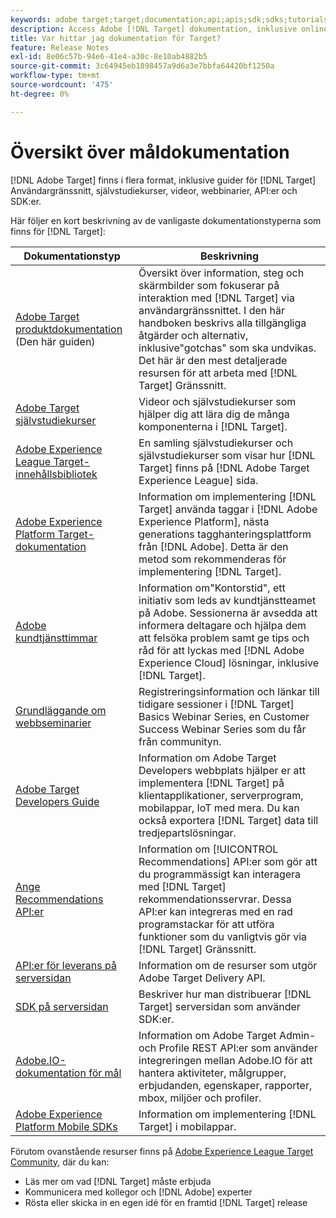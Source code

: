 ```yaml
---
keywords: adobe target;target;documentation;api;apis;sdk;sdks;tutorials;doc;documentation
description: Access Adobe [!DNL Target] dokumentation, inklusive onlinehjälp, självstudiekurser, videor och utvecklardokumentation (SDK, API:er och JavaScript-bibliotek).
title: Var hittar jag dokumentation för Target?
feature: Release Notes
exl-id: 8e06c57b-94e6-41e4-a30c-8e10ab4882b5
source-git-commit: 3c64945eb1898457a9d6a3e7bbfa64420bf1250a
workflow-type: tm+mt
source-wordcount: '475'
ht-degree: 0%

---
```


# Översikt över måldokumentation

[!DNL Adobe Target] finns i flera format, inklusive guider för [!DNL Target] Användargränssnitt, självstudiekurser, videor, webbinarier, API:er och SDK:er.

Här följer en kort beskrivning av de vanligaste dokumentationstyperna som finns för [!DNL Target]:

| Dokumentationstyp | Beskrivning |
| --- | --- |
| [Adobe Target produktdokumentation](/help/main/target-home.md)<br>(Den här guiden) | Översikt över information, steg och skärmbilder som fokuserar på interaktion med [!DNL Target] via användargränssnittet. I den här handboken beskrivs alla tillgängliga åtgärder och alternativ, inklusive&quot;gotchas&quot; som ska undvikas. Det här är den mest detaljerade resursen för att arbeta med [!DNL Target] Gränssnitt. |
| [Adobe Target självstudiekurser](https://experienceleague.adobe.com/docs/target-learn/tutorials/overview.html) | Videor och självstudiekurser som hjälper dig att lära dig de många komponenterna i [!DNL Target]. |
| [Adobe Experience League Target-innehållsbibliotek](https://guided.adobe.com/#recommended/solutions/target) | En samling självstudiekurser och självstudiekurser som visar hur [!DNL Target] finns på [!DNL Adobe Target Experience League] sida. |
| [Adobe Experience Platform Target-dokumentation](https://developer.adobe.com/target/implement/client-side/atjs/how-to-deployatjs/implement-target-using-adobe-launch/) | Information om implementering [!DNL Target] använda taggar i [!DNL Adobe Experience Platform], nästa generations tagghanteringsplattform från [!DNL Adobe]. Detta är den metod som rekommenderas för implementering [!DNL Target]. |
| [Adobe kundtjänsttimmar](/help/main/cmp-resources-and-contact-information.md#concept_58EA30379D3B48C4848BA2A8C464A5B7) | Information om&quot;Kontorstid&quot;, ett initiativ som leds av kundtjänstteamet på Adobe. Sessionerna är avsedda att informera deltagare och hjälpa dem att felsöka problem samt ge tips och råd för att lyckas med [!DNL Adobe Experience Cloud] lösningar, inklusive [!DNL Target]. |
| [Grundläggande om webbseminarier](https://landing.adobe.com/acs/2018/na/adobe-target/registration.html) | Registreringsinformation och länkar till tidigare sessioner i [!DNL Target] Basics Webinar Series, en Customer Success Webinar Series som du får från communityn. |
| [Adobe Target Developers Guide](https://developer.adobe.com/target/) | Information om Adobe Target Developers webbplats hjälper er att implementera [!DNL Target] på klientapplikationer, serverprogram, mobilappar, IoT med mera. Du kan också exportera [!DNL Target] data till tredjepartslösningar. |
| [Ange Recommendations API:er](https://developer.adobe.com/target/implement/recommendations/) | Information om [!UICONTROL Recommendations] API:er som gör att du programmässigt kan interagera med [!DNL Target] rekommendationsservrar. Dessa API:er kan integreras med en rad programstackar för att utföra funktioner som du vanligtvis gör via [!DNL Target] Gränssnitt. |
| [API:er för leverans på serversidan](https://developer.adobe.com/target/) | Information om de resurser som utgör Adobe Target Delivery API. |
| [SDK på serversidan](https://adobetarget-sdks.gitbook.io/docs/) | Beskriver hur man distribuerar [!DNL Target] serversidan som använder SDK:er. |
| [Adobe.IO-dokumentation för mål](https://developer.adobe.com/target/implement/server-side/) | Information om Adobe Target Admin- och Profile REST API:er som använder integreringen mellan Adobe.IO för att hantera aktiviteter, målgrupper, erbjudanden, egenskaper, rapporter, mbox, miljöer och profiler. |
| [Adobe Experience Platform Mobile SDKs](https://aep-sdks.gitbook.io/docs/using-mobile-extensions/adobe-target) | Information om implementering [!DNL Target] i mobilappar. |

Förutom ovanstående resurser finns på [Adobe Experience League Target Community](https://experienceleaguecommunities.adobe.com/t5/adobe-target/ct-p/adobe-target-community), där du kan:

* Läs mer om vad [!DNL Target] måste erbjuda
* Kommunicera med kollegor och [!DNL Adobe] experter
* Rösta eller skicka in en egen idé för en framtid [!DNL Target] release
